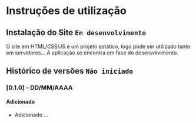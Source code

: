 # Instruções de utilização

## Instalação do Site `Em desenvolvimento`

O site em HTML/CSS/JS é um projeto estático, logo pode ser utilizado tanto em servidores...
A aplicação se encontra em fase de desenvolvimento.

## Histórico de versões `Não iniciado`

### [0.1.0] - DD/MM/AAAA
#### Adicionado
- Adicionado ...